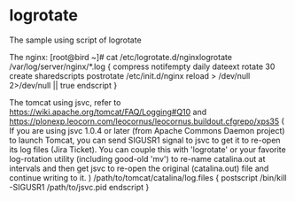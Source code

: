# logrotate
The sample using script of logrotate

The nginx:
[root@bird ~]# cat /etc/logrotate.d/nginxlogrotate 
/var/log/server/nginx/*.log {
        compress
        notifempty
        daily
        dateext 
        rotate 30
        create
        sharedscripts
        postrotate
                /etc/init.d/nginx reload > /dev/null 2>/dev/null || true
        endscript
}

The tomcat using jsvc, 
refer to https://wiki.apache.org/tomcat/FAQ/Logging#Q10 and https://plonexp.leocorn.com/leocornus/leocornus.buildout.cfgrepo/xps35
( If you are using jsvc 1.0.4 or later (from Apache Commons Daemon project) to launch Tomcat, you can send SIGUSR1 signal to jsvc to get it to re-open its log files (Jira Ticket). You can couple this with 'logrotate' or your favorite log-rotation utility (including good-old 'mv') to re-name catalina.out at intervals and then get jsvc to re-open the original (catalina.out) file and continue writing to it. )
/path/to/tomcat/catalina/log.files {
    postscript
        /bin/kill -SIGUSR1 /path/to/jsvc.pid
    endscript
}
